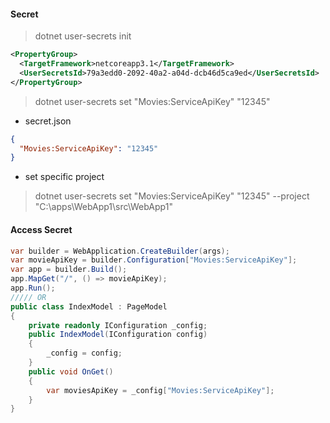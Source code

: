 #### Secret
> dotnet user-secrets init
```xml
<PropertyGroup>
  <TargetFramework>netcoreapp3.1</TargetFramework>
  <UserSecretsId>79a3edd0-2092-40a2-a04d-dcb46d5ca9ed</UserSecretsId>
</PropertyGroup>
```
> dotnet user-secrets set "Movies:ServiceApiKey" "12345"
- secret.json
```json
{
  "Movies:ServiceApiKey": "12345"
}
```
- set specific project
> dotnet user-secrets set "Movies:ServiceApiKey" "12345" --project "C:\apps\WebApp1\src\WebApp1"
#### Access Secret
```cs
var builder = WebApplication.CreateBuilder(args);
var movieApiKey = builder.Configuration["Movies:ServiceApiKey"];
var app = builder.Build();
app.MapGet("/", () => movieApiKey);
app.Run();
///// OR
public class IndexModel : PageModel
{
    private readonly IConfiguration _config;
    public IndexModel(IConfiguration config)
    {
        _config = config;
    }
    public void OnGet()
    {
        var moviesApiKey = _config["Movies:ServiceApiKey"];
    }
}
```
